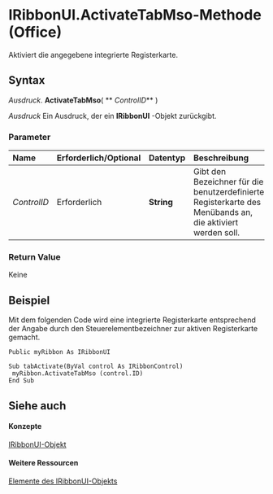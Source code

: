 
# IRibbonUI.ActivateTabMso-Methode (Office)

Aktiviert die angegebene integrierte Registerkarte.


## Syntax

 _Ausdruck_. **ActivateTabMso**( ** _ControlID_** )

 _Ausdruck_ Ein Ausdruck, der ein **IRibbonUI** -Objekt zurückgibt.


### Parameter



|**Name**|**Erforderlich/Optional**|**Datentyp**|**Beschreibung**|
|:-----|:-----|:-----|:-----|
| _ControlID_|Erforderlich|**String**|Gibt den Bezeichner für die benutzerdefinierte Registerkarte des Menübands an, die aktiviert werden soll.|

### Return Value

Keine


## Beispiel

Mit dem folgenden Code wird eine integrierte Registerkarte entsprechend der Angabe durch den Steuerelementbezeichner zur aktiven Registerkarte gemacht.


```
Public myRibbon As IRibbonUI 
 
Sub tabActivate(ByVal control As IRibbonControl) 
 myRibbon.ActivateTabMso (control.ID) 
End Sub
```


## Siehe auch


#### Konzepte


[IRibbonUI-Objekt](d323aa21-de74-e821-c914-db71ef3b9c5e.md)
#### Weitere Ressourcen


[Elemente des IRibbonUI-Objekts](http://msdn.microsoft.com/library/c6f6ec3b-3132-da29-ea08-70f20923d013%28Office.15%29.aspx)